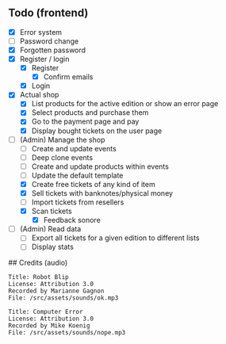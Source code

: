 ## Todo (frontend)

- [x] Error system
- [ ] Password change
- [x] Forgotten password
- [x] Register / login
  - [x] Register
    - [x] Confirm emails
  - [x] Login
- [x] Actual shop
  -  [x] List products for the active edition or show an error page
  -  [x] Select products and purchase them
  -  [x] Go to the payment page and pay
  -  [x] Display bought tickets on the user page
- [ ] (Admin) Manage the shop
  -  [ ] Create and update events
  -  [ ] Deep clone events
  -  [ ] Create and update products within events
  -  [ ] Update the default template
  -  [x] Create free tickets of any kind of item
  -  [x] Sell tickets with banknotes/physical money
  -  [ ] Import tickets from resellers
  -  [x] Scan tickets
    -  [x] Feedback sonore  
- [ ] (Admin) Read data
  -  [ ] Export all tickets for a given edition to different lists
  -  [ ] Display stats 

## Credits (audio)

    Title: Robot Blip
    License: Attribution 3.0 
    Recorded by Marianne Gagnon 
    File: /src/assets/sounds/ok.mp3

    Title: Computer Error
    License: Attribution 3.0 
    Recorded by Mike Koenig
    File: /src/assets/sounds/nope.mp3 
